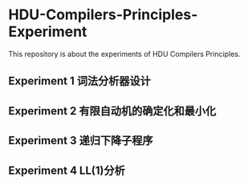 # HDU-Compilers-Principles-Experiment
This repository is about the experiments of HDU Compilers Principles.

## Experiment 1 词法分析器设计  


## Experiment 2 有限自动机的确定化和最小化  


## Experiment 3 递归下降子程序  


## Experiment 4 LL(1)分析  

